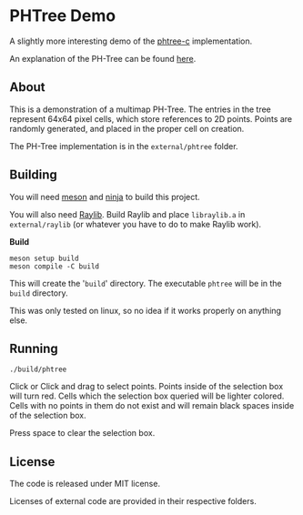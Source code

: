 # PHTree Demo

A slightly more interesting demo of the [phtree-c](https://github.com/DDexxeDD/phtree-c) implementation.

An explanation of the PH-Tree can be found [here](https://tzaeschke.github.io/phtree-site/).


## About

This is a demonstration of a multimap PH-Tree.  The entries in the tree represent 64x64 pixel cells, which store references to 2D points.  Points are randomly generated, and placed in the proper cell on creation.

The PH-Tree implementation is in the `external/phtree` folder.


## Building

You will need [meson](https://mesonbuild.com/Getting-meson.html) and [ninja](https://ninja-build.org/) to build this project.

You will also need [Raylib](https://github.com/raysan5/raylib).  Build Raylib and place `libraylib.a` in `external/raylib` (or whatever you have to do to make Raylib work).

**Build**

```
meson setup build
meson compile -C build
```

This will create the '`build`' directory.
The executable `phtree` will be in the `build` directory.

This was only tested on linux, so no idea if it works properly on anything else.


## Running

```
./build/phtree
```

Click or Click and drag to select points.  Points inside of the selection box will turn red.  Cells which the selection box queried will be lighter colored.  Cells with no points in them do not exist and will remain black spaces inside of the selection box.

Press space to clear the selection box.


## License

The code is released under MIT license.

Licenses of external code are provided in their respective folders.
